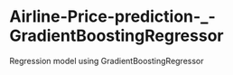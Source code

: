 # Airline-Price-prediction-_-GradientBoostingRegressor
Regression model using GradientBoostingRegressor
